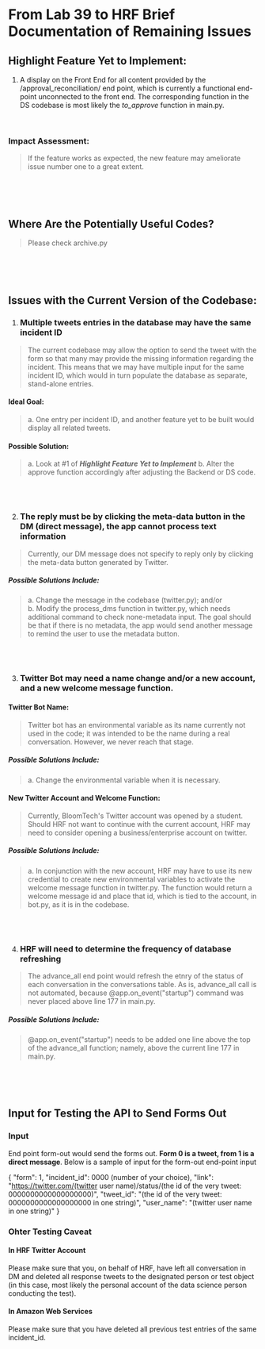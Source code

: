 
# From Lab 39 to HRF Brief Documentation of Remaining Issues

## Highlight Feature Yet to Implement:

1.	A display on the Front End for all content provided by the /approval_reconciliation/ end point, which is currently a functional end-point unconnected to the front end. The corresponding function in the DS codebase is most likely the *to_approve* function in main.py. 
<br>

### Impact Assessment: 
> If the feature works as expected, the new feature may ameliorate issue number one to a great extent. 
</br>
</br>
</br>

## Where Are the Potentially Useful Codes?
> Please check archive.py
</br>
</br>
</br>

## Issues with the Current Version of the Codebase:
1. ### Multiple tweets entries in the database may have the same incident ID
> The current codebase may allow the option to send the tweet with the form so that many may provide the missing information regarding the incident. This means that we may have multiple input for the same incident ID, which would in turn populate the database as separate, stand-alone entries. 

#### Ideal Goal: 
> a.	One entry per incident ID, and another feature yet to be built would display all related tweets. 

#### Possible Solution: 
> a.	Look at #1 of ***Highlight Feature Yet to Implement***
> b.	Alter the approve function accordingly after adjusting the Backend or DS code.
</br>
</br>

2. ### The reply must be by clicking the meta-data button in the DM (direct message), the app cannot process text information
> Currently, our DM message does not specify to reply only by clicking the meta-data button generated by Twitter. 

##### Possible Solutions Include: 
> a. Change the message in the codebase (twitter.py); and/or  
> b. Modify the process_dms function in twitter.py, which needs additional command to check none-metadata input. The goal should be that if there is no metadata, the app would send another message to remind the user to use the metadata button. 
</br>
</br>

3. ### Twitter Bot may need a name change and/or a new account, and a new welcome message function. 
#### Twitter Bot Name:
> Twitter bot has an environmental variable as its name currently not used in the code; it was intended to be the name during a real conversation. However, we never reach that stage. 
##### Possible Solutions Include: 
> a. Change the environmental variable when it is necessary. 

#### New Twitter Account and Welcome Function: 
> Currently, BloomTech's Twitter account was opened by a student. Should HRF not want to continue with the current account, HRF may need to consider opening a business/enterprise account on twitter. 
##### Possible Solutions Include: 
> a. In conjunction with the new account, HRF may have to use its new credential to create new environmental variables to activate the welcome message function in twitter.py. The function would return a welcome message id and place that id, which is tied to the account, in bot.py, as it is in the codebase. 
</br>
</br>

4. ### HRF will need to determine the frequency of database refreshing 
> The advance_all end point would refresh the etnry of the status of each conversation in the conversations table. As is, advance_all call is not automated, because @app.on_event("startup") command was never placed above line 177 in main.py. 
##### Possible Solutions Include:
> @app.on_event("startup") needs to be added one line above the top of the advance_all function; namely, above the current line 177 in main.py. 
</br>
</br>
</br>

## Input for Testing the API to Send Forms Out
### Input
End point form-out would send the forms out. **Form 0 is a tweet, from 1 is a direct message**. Below is a sample of input for the form-out end-point input

{
  "form": 1,
  "incident_id": 0000 (number of your choice),
  "link": "https://twitter.com/(twitter user name)/status/(the id of the very tweet: 0000000000000000000)",
  "tweet_id": "(the id of the very tweet: 0000000000000000000 in one string)",
  "user_name": "(twitter user name in one string)"
}

### Ohter Testing Caveat
#### In HRF Twitter Account
Please make sure that you, on behalf of HRF, have left all conversation in DM and deleted all response tweets to the designated person or test object (in this case, most likely the personal account of the data science person conducting the test).
#### In Amazon Web Services
Please make sure that you have deleted all previous test entries of the same incident_id.  
